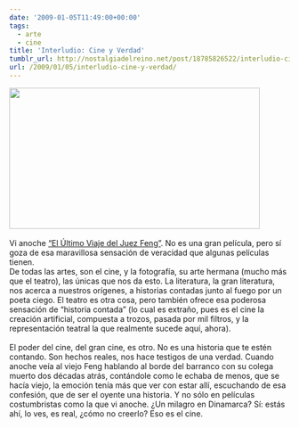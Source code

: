 ```yaml
---
date: '2009-01-05T11:49:00+00:00'
tags:
  - arte
  - cine
title: 'Interludio: Cine y Verdad'
tumblr_url: http://nostalgiadelreino.net/post/18785826522/interludio-cine-y-verdad
url: /2009/01/05/interludio-cine-y-verdad/
---
```


<p><img alt="" src="http://eur.i1.yimg.com/eur.yimg.com/ng/mo/uno/20080514/13/9945764.jpg" title="El Último Viaje del Juez Feng" class="aligncenter" width="450" height="253"/><br/><br/>Vi anoche <a href="http://www.imdb.com/title/tt1064775/">&ldquo;El Último Viaje del Juez Feng&rdquo;</a>. No es una gran película, pero sí goza de esa maravillosa sensación de veracidad que algunas películas tienen.<br/>De todas las artes, son el cine, y la fotografía, su arte hermana (mucho más que el teatro), las únicas que nos da esto. La literatura, la gran literatura, nos acerca a nuestros orígenes, a historias contadas junto al fuego por un poeta ciego. El teatro es otra cosa, pero también ofrece esa poderosa sensación de &ldquo;historia contada&rdquo; (lo cual es extraño, pues es el cine la creación artificial, compuesta a trozos, pasada por mil filtros, y la representación teatral la que realmente sucede aquí, ahora).<br/><br/>El poder del cine, del gran cine, es otro. No es una historia que te estén contando. Son hechos reales, nos hace testigos de una verdad. Cuando anoche veía al viejo Feng hablando al borde del barranco con su colega muerto dos décadas atrás, contándole como le echaba de menos, que se hacía viejo, la emoción tenía más que ver con estar allí, escuchando de esa confesión, que de ser el oyente una historia.  Y no sólo en películas costumbristas como la que vi anoche.  ¿Un milagro en Dinamarca? Sí: estás ahí, lo ves, es real, ¿cómo no creerlo? Eso es el cine.</p><div class="blogger-post-footer"><img width="1" height="1" src="https://blogger.googleusercontent.com/tracker/1180118427259117074-2755903925081394086?l=nostalgiadelreino.blogspot.com" alt=""/></div>